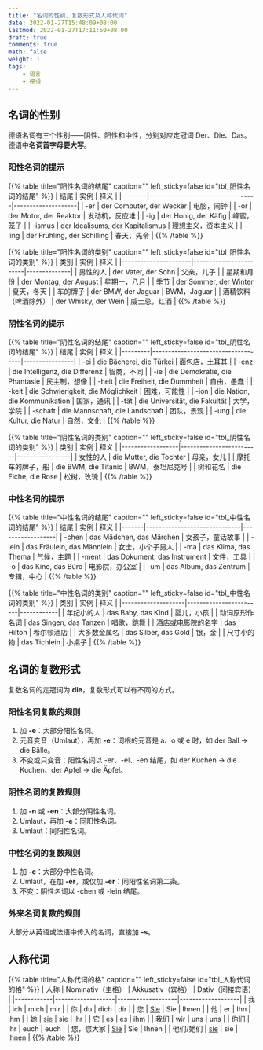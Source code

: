 ```yaml
---
title: "名词的性别、复数形式及人称代词"
date: 2022-01-27T15:48:09+08:00
lastmod: 2022-01-27T17:11:50+08:00
draft: true
comments: true
math: false
weight: 1
tags:
    - 语言
    - 德语
---
```


## 名词的性别

德语名词有三个性别——阴性、阳性和中性，分别对应定冠词 Der、Die、Das。德语中**名词首字母要大写**。

### 阳性名词的提示

{{% table title="阳性名词的结尾" caption="" left_sticky=false id="tbl_阳性名词的结尾"  %}}
| 结尾   | 实例                             | 释义               |
|--------|----------------------------------|--------------------|
| -er    | der Computer, der Wecker         | 电脑，闹钟         |
| -or    | der Motor, der Reaktor           | 发动机，反应堆     |
| -ig    | der Honig, der Käfig             | 峰蜜，笼子         |
| -ismus | der Idealisums, der Kapitalismus | 理想主义，资本主义 |
| -ling  | der Frühling, der Schilling      | 春天，先令         |
{{% /table %}}

{{% table title="阳性名词的类别" caption="" left_sticky=false id="tbl_阳性名词的类别" %}}
| 类别                 | 实例                   | 释义         |
|----------------------|------------------------|--------------|
| 男性的人             | der Vater, der Sohn    | 父亲，儿子   |
| 星期和月份           | der Montag, der August | 星期一，八月 |
| 季节                 | der Sommer, der Winter | 夏天，冬天   |
| 车的牌子             | der BMW, der Jaguar    | BWM，Jaguar  |
| 酒精饮料（啤酒除外） | der Whisky, der Wein   | 威士忌，红酒 |
{{% /table %}}

### 阴性名词的提示

{{% table title="阴性名词的结尾" caption="" left_sticky=false id="tbl_阴性名词的结尾" %}}
| 结尾    | 实例                               | 释义           |
|---------|------------------------------------|----------------|
| -ei     | die Bächerei, die Türkei           | 面包店，土耳其 |
| -enz    | die Intelligenz, die Differenz     | 智商，不同     |
| -ie     | die Demokratie, die Phantasie      | 民主制，想像   |
| -heit   | die Freiheit, die Dummheit         | 自由，愚蠢     |
| -keit   | die Schwierigkeit, die Möglichkeit | 困难，可能性   |
| -ion    | die Nation, die Kommunikation      | 国家，通讯     |
| -tät    | die Universität, die Fakultät      | 大学，学院     |
| -schaft | die Mannschaft, die Landschaft     | 团队，景观     |
| -ung    | die Kultur, die Natur              | 自然，文化     |
{{% /table %}}

{{% table title="阴性名词的类别" caption="" left_sticky=false id="tbl_阴性名词的类别"  %}}
| 类别             | 实例                    | 释义            |
|------------------|-------------------------|-----------------|
| 女性的人         | die Mutter, die Tochter | 母亲，女儿      |
| 摩托车的牌子，船 | die BWM, die Titanic    | BWM，泰坦尼克号 |
| 树和花名         | die Eiche, die Rose     | 松树，玫瑰      |
{{% /table %}}

### 中性名词的提示

{{% table title="中性名词的结尾" caption="" left_sticky=false id="tbl_中性名词的结尾"  %}}
| 结尾  | 实例                         | 释义             |
|-------|------------------------------|------------------|
| -chen | das Mädchen, das Märchen     | 女孩子，童话故事 |
| -lein | das Fräulein, das Männlein   | 女士，小个子男人 |
| -ma   | das Klima, das Thema         | 气候，主题       |
| -ment | das Dokument, das Instrument | 文件，工具       |
| -o    | das Kino, das Búro           | 电影院，办公室   |
| -um   | das Album, das Zentrum       | 专辑，中心       |
{{% /table %}}

{{% table title="中性名词的类别" caption="" left_sticky=false id="tbl_中性名词的类别"  %}}
| 类别               | 实例                   | 释义       |
|--------------------|------------------------|------------|
| 年纪小的人         | das Baby, das Kind     | 婴儿，小孩 |
| 动词原形作名词     | das Singen, das Tanzen | 唱歌，跳舞 |
| 酒店或电影院的名字 | das Hilton             | 希尔顿酒店 |
| 大多数金属名       | das Silber, das Gold   | 银，金     |
| 尺寸小的物         | das Tichlein           | 小桌子     |
{{% /table %}}

## 名词的复数形式

复数名词的定冠词为 **die**，复数形式可以有不同的方式。

### 阳性名词复数的规则

1. 加 **-e**：大部分阳性名词。
2. 元音变音（Umlaut），再加 **-e**：词根的元音是 a、o 或 e 时，如 der Ball -\> die Bälle。
3. 不变或只变音：阳性名词以 -er、-el、-en 结尾，如 der Kuchen -\> die Kuchen、der Apfel -\> die Äpfel。

### 阴性名词的复数规则

1. 加 **-n** 或 **-en**：大部分阴性名词。
2. Umlaut，再加 **-e**：同阳性名词。
3. Umlaut：同阳性名词。

### 中性名词的复数规则

1. 加 **-e**：大部分中性名词。
2. Umlaut，在加 **-er**，或仅加 **-er**：同阳性名词第二条。
3. 不变：阴性名词以 -chen 或 -lein 结尾。

### **外来名词复数的规则**

大部分从英语或法语中传入的名词，直接加 **-s**。

## 人称代词

{{% table title="人称代词的格" caption="" left_sticky=false id="tbl_人称代词的格"  %}}
| 人称       | Nominativ（主格） | Akkusativ（宾格） | Dativ（间接宾语） |
|------------|-------------------|-------------------|-------------------|
| 我         | ich               | mich              | mir               |
| 你         | du                | dich              | dir               |
| 您         | <ins>Sie</ins>    | Sie               | Ihnen             |
| 他         | er                | Ihn               | ihm               |
| 她         | <ins>sie</ins>    | sie               | ihr               |
| 它         | es                | es                | ihm               |
| 我们       | wir               | uns               | uns               |
| 你们       | ihr               | euch              | euch              |
| 您，您大家 | <ins>Sie</ins>    | Sie               | Ihnen             |
| 他们/她们  | <ins>sie</ins>    | sie               | ihnen             |
{{% /table %}}
